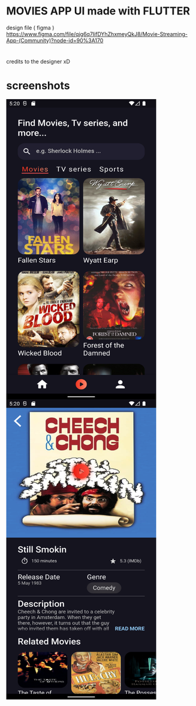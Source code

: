 # MOVIES APP UI made with FLUTTER

design file ( figma ) 
https://www.figma.com/file/qjg6q7IifDYhZhxmeyQkJ8/Movie-Streaming-App-(Community)?node-id=90%3A170



#
credits to the designer xD



# screenshots 


<img align="left" src="/screenshots/home.png" width=400 height=800 alt="0xcm1k3" />
<img align="left" src="/screenshots/movies.png" width=400 height=800 alt="0xcm1k3" />


